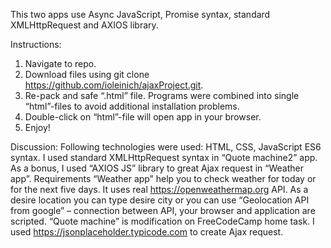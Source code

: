 This two apps use Async JavaScript, Promise syntax, standard XMLHttpRequest and AXIOS library.

Instructions:
1) Navigate to repo.
2) Download files using git clone https://github.com/ioleinich/ajaxProject.git.
3) Re-pack and safe “.html” file. Programs were combined into single “html”-files to avoid additional installation problems.
4) Double-click on “html”-file will open app in your browser.
5) Enjoy!

Discussion:
Following technologies were used: HTML, CSS, JavaScript ES6 syntax. I used standard XMLHttpRequest syntax in “Quote machine2” app. As a bonus, I used “AXIOS JS” library to great Ajax request in “Weather app”.
Requirements
“Weather app” help you to check weather for today or for the next five days. It uses real https://openweathermap.org API. As a desire location you can type desire city or you can use “Geolocation API from google” – connection between API, your browser and application are scripted. 
“Quote machine” is modification on FreeCodeCamp home task. I used https://jsonplaceholder.typicode.com to create Ajax request. 
